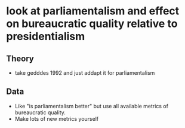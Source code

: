 # look at parliamentalism and effect on bureaucratic quality relative to presidentialism

## Theory
- take gedddes 1992 and just addapt it for parliamentalism

## Data
- Like "is parliamentalism better" but use all available metrics of bureaucratic quality.
- Make lots of new metrics yourself

